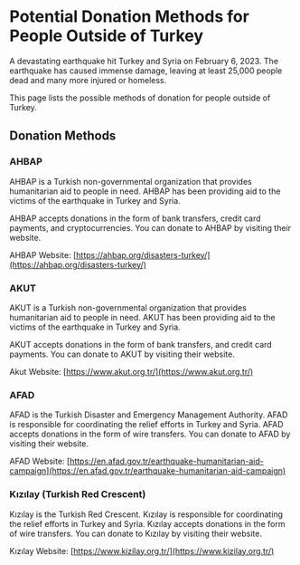 # Potential Donation Methods for People Outside of Turkey

A devastating earthquake hit Turkey and Syria on February 6, 2023. The earthquake has caused immense damage, leaving at least 25,000 people dead and many more injured or homeless.

This page lists the possible methods of donation for people outside of Turkey.

## Donation Methods

### AHBAP

AHBAP is a Turkish non-governmental organization that provides humanitarian aid to people in need. AHBAP has been providing aid to the victims of the earthquake in Turkey and Syria.

AHBAP accepts donations in the form of bank transfers, credit card payments, and cryptocurrencies. You can donate to AHBAP by visiting their website.

AHBAP Website: [https://ahbap.org/disasters-turkey/](https://ahbap.org/disasters-turkey/)

### AKUT

AKUT is a Turkish non-governmental organization that provides humanitarian aid to people in need. AKUT has been providing aid to the victims of the earthquake in Turkey and Syria.

AKUT accepts donations in the form of bank transfers, and credit card payments. You can donate to AKUT by visiting their website.

Akut Website: [https://www.akut.org.tr/](https://www.akut.org.tr/)

### AFAD

AFAD is the Turkish Disaster and Emergency Management Authority. AFAD is responsible for coordinating the relief efforts in Turkey and Syria. AFAD accepts donations in the form of wire transfers. You can donate to AFAD by visiting their website.

AFAD Website: [https://en.afad.gov.tr/earthquake-humanitarian-aid-campaign](https://en.afad.gov.tr/earthquake-humanitarian-aid-campaign)

### Kızılay (Turkish Red Crescent)

Kızılay is the Turkish Red Crescent. Kızılay is responsible for coordinating the relief efforts in Turkey and Syria. Kızılay accepts donations in the form of wire transfers. You can donate to Kızılay by visiting their website.

Kızılay Website: [https://www.kizilay.org.tr/](https://www.kizilay.org.tr/)
